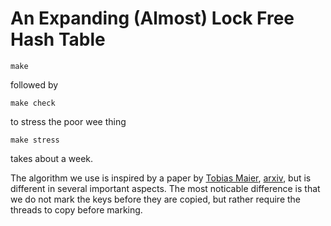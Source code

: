 # An Expanding (Almost) Lock Free Hash Table


```
make
```

followed by

```
make check
```

to stress the poor wee thing

```
make stress
```

takes about a week.


The algorithm we use is inspired by a paper by [Tobias Maier](doc/concurrent_htables-v2.pdf), [arxiv](https://arxiv.org/abs/1601.04017),
but is different in several important aspects. The most noticable difference
is that we do not mark the keys before they are copied, but rather require the
threads to copy before marking.
